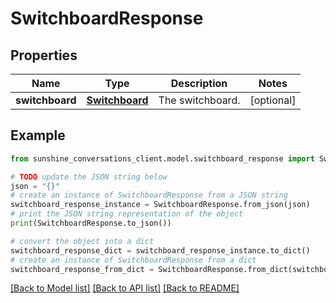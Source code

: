 # SwitchboardResponse


## Properties

Name | Type | Description | Notes
------------ | ------------- | ------------- | -------------
**switchboard** | [**Switchboard**](Switchboard.md) | The switchboard. | [optional] 

## Example

```python
from sunshine_conversations_client.model.switchboard_response import SwitchboardResponse

# TODO update the JSON string below
json = "{}"
# create an instance of SwitchboardResponse from a JSON string
switchboard_response_instance = SwitchboardResponse.from_json(json)
# print the JSON string representation of the object
print(SwitchboardResponse.to_json())

# convert the object into a dict
switchboard_response_dict = switchboard_response_instance.to_dict()
# create an instance of SwitchboardResponse from a dict
switchboard_response_from_dict = SwitchboardResponse.from_dict(switchboard_response_dict)
```
[[Back to Model list]](../README.md#documentation-for-models) [[Back to API list]](../README.md#documentation-for-api-endpoints) [[Back to README]](../README.md)


